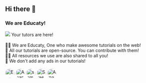 ## Hi there 👋
### We are Educaty!
![](https://komarev.com/ghpvc/?username=Educaty&color=orange)
Your tutors are here!<br><Br>
🙋‍♀️ We are Educaty, One who make awesome tutorials on the web!<br>
🌈 All our tutorials are open-source. You can contribute with them!<br>
👩‍💻 All resources we use are also shared to all you!<br>
🍿 We don't add any ads in our tutorials!<br><br>
<img src="https://avatars.githubusercontent.com/u/83082760?v=4?s=100" style="border-radius:50%" alt="E - Coders ( Aasheesh Agarwal )" width="30" height="30">
<img src="https://educational-websites.github.io/me.png" style="border-radius:50%" alt="Anantjit" width="30" height="30">
<img src="https://avatars.githubusercontent.com/u/74598401?v=4?s=100" style="border-radius:50%" alt="somePythonProgrammer" width="30" height="30">
<img src="https://avatars.githubusercontent.com/u/82920449?v=4?s=100" style="border-radius:50%" alt="Sreehari521" width="30" height="30">
<img src="https://avatars.githubusercontent.com/u/91794012?v=4?s=100" style="border-radius:50%" alt="Aman Shetty" width="30" height="30">
